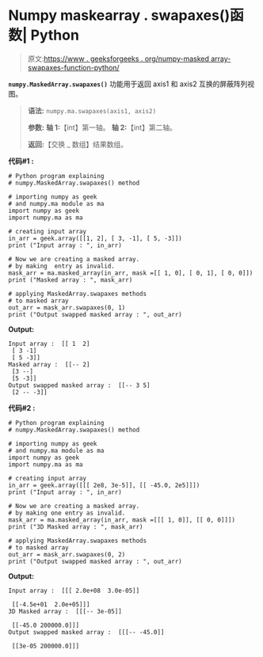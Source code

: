 # Numpy maskearray . swapaxes()函数| Python

> 原文:[https://www . geeksforgeeks . org/numpy-masked array-swapaxes-function-python/](https://www.geeksforgeeks.org/numpy-maskedarray-swapaxes-function-python/)

**`numpy.MaskedArray.swapaxes()`** 功能用于返回 axis1 和 axis2 互换的屏蔽阵列视图。

> **语法:** `numpy.ma.swapaxes(axis1, axis2)`
> 
> **参数:**
> **轴 1:**【int】第一轴。
> **轴 2:**【int】第二轴。
> 
> **返回:**【交换 _ 数组】结果数组。

**代码#1 :**

```
# Python program explaining
# numpy.MaskedArray.swapaxes() method 

# importing numpy as geek  
# and numpy.ma module as ma 
import numpy as geek 
import numpy.ma as ma 

# creating input array  
in_arr = geek.array([[1, 2], [ 3, -1], [ 5, -3]])
print ("Input array : ", in_arr) 

# Now we are creating a masked array. 
# by making  entry as invalid.  
mask_arr = ma.masked_array(in_arr, mask =[[ 1, 0], [ 0, 1], [ 0, 0]]) 
print ("Masked array : ", mask_arr) 

# applying MaskedArray.swapaxes methods 
# to masked array 
out_arr = mask_arr.swapaxes(0, 1) 
print ("Output swapped masked array : ", out_arr) 
```

**Output:**

```
Input array :  [[ 1  2]
 [ 3 -1]
 [ 5 -3]]
Masked array :  [[-- 2]
 [3 --]
 [5 -3]]
Output swapped masked array :  [[-- 3 5]
 [2 -- -3]]

```

**代码#2 :**

```
# Python program explaining
# numpy.MaskedArray.swapaxes() method 

# importing numpy as geek  
# and numpy.ma module as ma 
import numpy as geek 
import numpy.ma as ma 

# creating input array 
in_arr = geek.array([[[ 2e8, 3e-5]], [[ -45.0, 2e5]]])
print ("Input array : ", in_arr)

# Now we are creating a masked array. 
# by making one entry as invalid.  
mask_arr = ma.masked_array(in_arr, mask =[[[ 1, 0]], [[ 0, 0]]]) 
print ("3D Masked array : ", mask_arr) 

# applying MaskedArray.swapaxes methods 
# to masked array
out_arr = mask_arr.swapaxes(0, 2) 
print ("Output swapped masked array : ", out_arr)
```

**Output:**

```
Input array :  [[[ 2.0e+08  3.0e-05]]

 [[-4.5e+01  2.0e+05]]]
3D Masked array :  [[[-- 3e-05]]

 [[-45.0 200000.0]]]
Output swapped masked array :  [[[-- -45.0]]

 [[3e-05 200000.0]]]

```